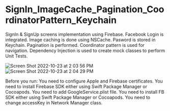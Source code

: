 # SignIn_ImageCache_Pagination_CoordinatorPattern_Keychain

SignIn & SignUp screens implementation using Firebase. 
Facebook Login is integrated.
Image caching is done using NSCache.
Pasword is stored in Keychain.
Pagination is performed.
Coordinator pattern is used for navigation.
Dependency Injection is used to create mock classes to perform Unit Tests.

![Screen Shot 2022-10-23 at 2 03 56 PM](https://user-images.githubusercontent.com/73354146/197418232-25712902-dea9-48f2-9c27-c3cff9519d84.png)
![Screen Shot 2022-10-23 at 2 04 29 PM](https://user-images.githubusercontent.com/73354146/197418239-87fb247c-e237-4eb6-a6ce-bf821b38de05.png)

Before you run:
You need to configure Apple and Firebase certificates. 
You need to install Firebase SDK either using Swift Package Manager or Cocoapods. 
You need to add GoogleService.plist file.
You need to install FB SDK either using Swift Package Manager or Cocoapods. 
You need to change accessKey in Network Manager class.
